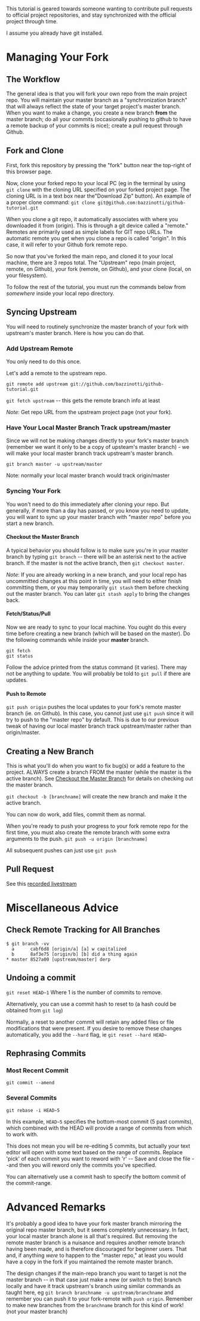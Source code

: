 This tutorial is geared towards someone wanting to contribute pull requests to official project repositories, and stay synchronized with the official project through time.

I assume you already have git installed.

# Managing Your Fork

## The Workflow

The general idea is that you will fork your own repo from the main project repo. You will maintain your master branch as a "synchronization branch" that will always reflect the state of your target project's master branch. When you want to make a change, you create a new branch **from** the master branch; do all your commits (occasionally pushing to github to have a remote backup of your commits is nice); create a pull request through Github.

## Fork and Clone
First, fork this repository by pressing the "fork" button near the top-right of this browser page.

Now, clone your forked repo to your local PC (eg in the terminal by using `git clone` with the cloning URL specified on your forked project page. The cloning URL is in a text box near the"Download Zip" button). An example of a proper clone command: `git clone git@github.com:bazzinotti/github-tutorial.git`

When you clone a git repo, it automatically associates with where you downloaded it from (origin). This is through a git device called a "remote." Remotes are primarily used as simple labels for GIT repo URLs. The automatic remote you get when you clone a repo is called "origin". In this case, it will refer to your Github fork remote repo.

So now that you've forked the main repo, and cloned it to your local machine, there are 3 repos total. The "Upstream" repo (main project, remote, on Github), your fork (remote, on Github), and your clone (local, on your filesystem).

To follow the rest of the tutorial, you must run the commands below from *somewhere* inside your local repo directory.

## Syncing Upstream

You will need to routinely synchronize the master branch of your fork with upstream's master branch. Here is how you can do that.

### Add Upstream Remote

You only need to do this once.

Let's add a remote to the upstream repo.

`git remote add upstream git://github.com/bazzinotti/github-tutorial.git`

`git fetch upstream` -- this gets the remote branch info at least

_Note_: Get repo URL from the upstream project page (not your fork).
 
### Have Your Local Master Branch Track upstream/master

Since we will not be making changes directly to your fork's master branch (remember we want it only to be a copy of upsteam's master branch) - we will make your local master branch track upstream's master branch.

`git branch master -u upstream/master`

Note: normally your local master branch would track origin/master

### Syncing Your Fork

You won't need to do this immediately after cloning your repo. But generally, if more than a day has passed, or you know you need to update, you will want to sync up your master branch with "master repo" before you start a new branch.

#### Checkout the Master Branch
A typical behavior you should follow is to make sure you're in your master branch by typing `git branch` -- there will be an asterisk next to the active branch. If the master is not the active branch, then `git checkout master`. 

_Note_: If you are already working in a new branch, and your local repo has uncommitted changes at this point in time, you will need to either finish committing them, or you may temporarily `git stash` them before checking out the master branch. You can later `git stash apply` to bring the changes back.

#### Fetch/Status/Pull
Now we are ready to sync to your local machine. You ought do this every time before creating a new branch (which will be based on the master). Do the following commands while inside your **master** branch.

```
git fetch
git status
```

Follow the advice printed from the status command (it varies). There may not be anything to update. You will probably be told to `git pull` if there are updates.

#### Push to Remote
`git push origin` pushes the local updates to your fork's remote master branch (ie. on Github). In this case, you cannot just use `git push` since it will try to push to the "master repo" by default. This is due to our previous tweak of having our local master branch track upstream/master rather than origin/master.


## Creating a New Branch

This is what you'll do when you want to fix bug(s) or add a feature to the project. ALWAYS create a branch FROM the master (while the master is the active branch). See [Checkout the Master Branch](#checkout-the-master-branch) for details on checking out the master branch.

`git checkout -b [branchname]` will create the new branch and make it the active branch.

You can now do work, add files, commit them as normal.

When you're ready to push your progress to your fork remote repo for the first time, you must also create the remote branch with some extra arguments to the push. `git push -u origin [branchname]`

All subsequent pushes can just use `git push` 

## Pull Request
See this [recorded livestream](https://www.youtube.com/watch?v=wFck6txFeck&t=26m42s)

# Miscellaneous Advice
## Check Remote Tracking for All Branches
```
$ git branch -vv
  a      cabf6d8 [origin/a] [a] w capitalized
  b      8af3e75 [origin/b] [b] did a thing again
* master 8527a00 [upstream/master] derp
```

## Undoing a commit
`git reset HEAD~1` Where 1 is the number of commits to remove.

Alternatively, you can use a commit hash to reset to (a hash could be obtained from `git log`)

Normally, a reset to another commit will retain any added files or file modifications that were present. If you desire to remove these changes automatically, you add the `--hard` flag, ie `git reset --hard HEAD~`

## Rephrasing Commits

### Most Recent Commit
`git commit --amend`
### Several Commits
`git rebase -i HEAD~5` 

In this example, `HEAD~5` specifies the bottom-most commit (5 past commits), which combined with the HEAD will provide a range of commits from which to work with.

This does not mean you will be re-editing 5 commits, but actually your text editor will open with some text based on the range of commits. Replace 'pick' of each commit you want to reword with 'r' -- Save and close the file --and then you will reword only the commits you've specified.

You can alternatively use a commit hash to specify the bottom commit of the commit-range.

# Advanced Remarks

It's probably a good idea to have your fork master branch mirroring the original repo master branch, but it seems completely unnecessary. In fact, your local master branch alone is all that's required. But removing the remote master branch is a nuisance and requires another remote branch having been made, and is therefore discouraged for beginner users. That and, if anything _were_ to happen to the "master repo," at least you would have a copy in the fork if you maintained the remote master branch.

The design changes if the main-repo branch you want to target is not the master branch -- in that case just make a new (or switch to the) branch locally and have it track upstream's branch using similar commands as taught here, eg `git branch branchname -u upstream/branchname` and remember you can push it to your fork-remote with `push origin`. Remember to make new branches from the `branchname` branch for this kind of work! (not your master branch)
